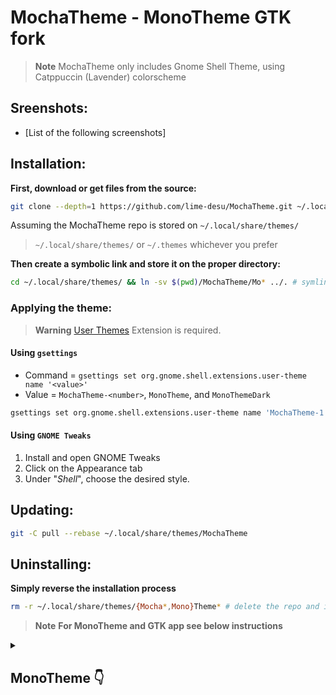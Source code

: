 # MochaTheme - MonoTheme GTK fork

> **Note** MochaTheme only includes Gnome Shell Theme, using Catppuccin (Lavender) colorscheme

## Sreenshots:
- [List of the following screenshots]

## Installation:

**First, download or get files from the source:**

```sh
git clone --depth=1 https://github.com/lime-desu/MochaTheme.git ~/.local/share/themes/MochaTheme
```
Assuming the MochaTheme repo is stored on `~/.local/share/themes/`

> `~/.local/share/themes/` or `~/.themes` whichever you prefer

**Then create a symbolic link and store it on the proper directory:**
```sh
cd ~/.local/share/themes/ && ln -sv $(pwd)/MochaTheme/Mo* ../. # symlink all directories that begins with `Mo`
```
### Applying the theme:

> **Warning** [User Themes](https://extensions.gnome.org/extension/19/user-themes/) Extension is required.
	
#### Using `gsettings`

- Command = `gsettings set org.gnome.shell.extensions.user-theme name '<value>'`
- Value = `MochaTheme-<number>`, `MonoTheme`, and `MonoThemeDark`

```sh
gsettings set org.gnome.shell.extensions.user-theme name 'MochaTheme-1' # example using style1
```
#### Using `GNOME Tweaks`

1. Install and open GNOME Tweaks 
2. Click on the Appearance tab
3. Under "*Shell*", choose the desired style.

## Updating:
```sh
git -C pull --rebase ~/.local/share/themes/MochaTheme
```
## Uninstalling:

**Simply reverse the installation process**
```sh
rm -r ~/.local/share/themes/{Mocha*,Mono}Theme* # delete the repo and it's symlink
```

> **Note** **For MonoTheme and GTK app see below instructions**

<details>
<summary><h2> MonoTheme 👇</h2></summary>
    
# Mono Theme for Gnome
Simple theme with nothing extra to use on a regular basis. Theme tested on Manjaro and Fedora.  
The theme is still developing and it would be nice if you reported all the bugs in [issues.](https://github.com/witalihirsch/Mono-gtk-theme/issues)  

## Support
<div>
    <a href="https://www.patreon.com/witalihirsch">
        <img src="https://github.com/witalihirsch/Mono-gtk-theme/blob/main/images/patreon.png" width="250px" >
    </a>
</div>

## Mono Project Preview
<div>
    <a href="https://witalihirsch.github.io/mono.html">
        <img src="https://github.com/witalihirsch/Mono-gtk-theme/blob/main/images/monoproject.png" width="300px" >
    </a>
</div> 

## Mono Theme for Gnome
<p align="center"><b>Gtk4 apps</b></p>
<p align="center">
  <img alt="apps" src="https://github.com/witalihirsch/Mono-gtk-theme/blob/main/images/gtk4.png">
</p>

<p align="center"><b>Gtk3 apps</b></p>
<p align="center">
    <img alt="apps" src="https://github.com/witalihirsch/Mono-gtk-theme/blob/main/images/gtk3.png">
</p>

<p align="center"><b>Flatpak apps</b></p>
<p align="center">
    <img alt="flatpak" src="https://github.com/witalihirsch/Mono-gtk-theme/blob/main/images/flatpak.png">
</p>

<p align="center"><b>Gnome 43 apps</b></p>
<p align="center">
    <img alt="apps" src="https://github.com/witalihirsch/Mono-gtk-theme/blob/main/images/gnome43.png">
</p>

<p align="center"><b>Gnome-shell</b></p>
<p align="center">
    <img alt="apps" src="https://github.com/witalihirsch/Mono-gtk-theme/blob/main/images/gnome-shell.png">
</p>

## Wallpapers 
<p align="center"><b>Light</b></p>
<p align="center">
    <img alt="apps" src="https://github.com/witalihirsch/Mono-gtk-theme/blob/main/images/bg/Mono.png">
</p>

<p align="center"><b>Dark</b></p>
<p align="center">
    <img alt="apps" src="https://github.com/witalihirsch/Mono-gtk-theme/blob/main/images/bg/MonoDark.png">
</p>

## Download
Download theme [here.](https://github.com/witalihirsch/Mono-gtk-theme/releases)

## Installing
### GTK3 and Gnome-shell 
Move theme folders to `~/.themes`

### GTK4
To install the Gtk4 theme move the contents of `gtk4.0` to `~/.config/gtk4.0`

### Flatpak
To install themes on Flatpak apps use these commands:  
```pwsh
sudo flatpak override --filesystem=$HOME/.themes
```  
```pwsh
sudo flatpak override --env=GTK_THEME=MonoTheme
```
or
```pwsh
sudo flatpak override --env=GTK_THEME=MonoThemeDark
```

### GDM (optional)
IMPORTANT❗️ Take a snapshot of the system before use!  
If you want the gnome-shell theme to extend to the lock and login screen, move the `gnome-shell-theme.gresource` file from `gnome-shell` folder to `/usr/share/gnome-shell/` with a replacement and restart system with `ALT+F2` and enter `r` for Xorg or reboot/log out for Wayland session.  
Command:
```pwsh
sudo cp gnome-shell-theme.gresource /usr/share/gnome-shell
```  
I recommend saving the `gresource` file from the folder to a safe place beforehand, if will need to be returned. Go to /usr/share/gnome-shell and open terminal.  
Example:
```pwsh
sudo cp gnome-shell-theme.gresource ~/Documents
``` 

### Firefox
[Install Firefox Theme](https://github.com/witalihirsch/Mono-firefox-theme)

<p align="center"><b>Firefox</b></p>
<p align="center">
  <img alt="apps" src="https://github.com/witalihirsch/Mono-gtk-theme/blob/main/images/firefox.png">
</p>

### Icons
This is a mix of Adwaita symbolic icons and new icons that we made together with my friend. Icons match and don't get out from the style of Adwaita icons.  
[Install Icon Theme](https://github.com/witalihirsch/Mono-icon-theme)

<p align="center"><b>Icons</b></p>
<p align="center">
  <img alt="apps" src="https://github.com/witalihirsch/Mono-gtk-theme/blob/main/images/icons.png">
</p>

## Using
To change the light or dark theme of `Gtk3` apps and `Gnome-shell` use [Gnome Tweaks](https://gitlab.gnome.org/GNOME/gnome-tweaks) or [Night Theme Switcher](https://extensions.gnome.org/extension/2236/night-theme-switcher/) (choose the `MonoTheme` for day and `MonoThemeDark` for night variant in the `Themes` tab and change the theme color by switching style in Settings > `Appearance`).  
The dark and light appearance of Gtk4 is changed by renaming the desired file to `gtk.css` in `.config/gtk4.0` or you can try the script I made for automatic theme switcher in `gtk4` and `gtk3/4 flatpak` apps. Go to Night Theme Switcher and select `Commands` tab and paste this script.  
Sunrise:  
```pwsh
flatpak override --env=GTK_THEME=MonoTheme --user & cd ~/.config/gtk-4.0 ; mv gtk.css gtk2.css ; mv gtk-dark.css gtk.css ; mv gtk2.css gtk-dark.css
```
Sunset:  
```pwsh
flatpak override --env=GTK_THEME=MonoThemeDark --user & cd ~/.config/gtk-4.0 ; mv gtk.css gtk2.css ; mv gtk-dark.css gtk.css ; mv gtk2.css gtk-dark.css
```
Thanks to this script, you can change the theme of apps by switching dark and light theme in the settings, but gtk4 and gtk4 flatpak apps will be updated only when the app window is reopened. If `ALL` the steps are completed correctly, then the theme color will change for `ALL` applications in the system, write your questions in [issues.](https://github.com/witalihirsch/Mono-gtk-theme/issues)

## Uninstalling
To remove a theme, follow all the steps above in reverse order
</details>
